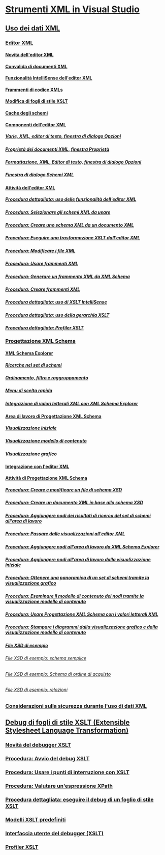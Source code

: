 # [Strumenti XML in Visual Studio](xml-tools-in-visual-studio.md)
## [Uso dei dati XML](working-with-xml-data.md)
### [Editor XML](xml-editor.md)
#### [Novità dell'editor XML](what-s-new-in-the-xml-editor.md)
#### [Convalida di documenti XML](xml-document-validation.md)
#### [Funzionalità IntelliSense dell'editor XML](xml-editor-intellisense-features.md)
#### [Frammenti di codice XMLs](xml-snippets.md)
#### [Modifica di fogli di stile XSLT](editing-xslt-style-sheets.md)
#### [Cache degli schemi](schema-cache.md)
#### [Componenti dell'editor XML](xml-editor-components.md)
##### [Varie, XML, editor di testo, finestra di dialogo Opzioni](miscellaneous-xml-text-editor-options-dialog-box.md)
##### [Proprietà dei documenti XML, finestra Proprietà](xml-document-properties-properties-window.md)
##### [Formattazione, XML, Editor di testo, finestra di dialogo Opzioni](formatting-xml-text-editor-options-dialog-box.md)
##### [Finestra di dialogo Schemi XML](xml-schemas-dialog-box.md)
#### [Attività dell'editor XML](xml-editor-tasks.md)
##### [Procedura dettagliata: uso delle funzionalità dell'editor XML](walkthrough-using-xml-editor-features.md)
##### [Procedura: Selezionare gli schemi XML da usare](how-to-select-the-xml-schemas-to-use.md)
##### [Procedura: Creare uno schema XML da un documento XML](how-to-create-an-xml-schema-from-an-xml-document.md)
##### [Procedura: Eseguire una trasformazione XSLT dall'editor XML](how-to-execute-an-xslt-transformation-from-the-xml-editor.md)
##### [Procedura: Modificare i file XML](how-to-edit-xml-files.md)
##### [Procedura: Usare frammenti XML](how-to-use-xml-snippets.md)
##### [Procedura: Generare un frammento XML da XML Schema](how-to-generate-an-xml-snippet-from-an-xml-schema.md)
##### [Procedura: Creare frammenti XML](how-to-create-xml-snippets.md)
##### [Procedura dettagliata: uso di XSLT IntelliSense](walkthrough-using-xslt-intellisense.md)
##### [Procedura dettagliata: uso della gerarchia XSLT](walkthrough-using-xslt-hierarchy.md)
##### [Procedura dettagliata: Profiler XSLT](walkthrough-xslt-profiler.md)
### [Progettazione XML Schema](xml-schema-designer.md)
#### [XML Schema Explorer](xml-schema-explorer.md)
##### [Ricerche nel set di schemi](searching-the-schema-set.md)
##### [Ordinamento, filtro e raggruppamento](sorting-filtering-and-grouping-xml-schema-explorer.md)
##### [Menu di scelta rapida](context-menus-xml-schema-explorer.md)
##### [Integrazione di valori letterali XML con XML Schema Explorer](integration-of-xml-literals-with-xml-schema-explorer.md)
#### [Area di lavoro di Progettazione XML Schema](xml-schema-designer-workspace.md)
##### [Visualizzazione iniziale](start-view.md)
##### [Visualizzazione modello di contenuto](content-model-view.md)
##### [Visualizzazione grafico](graph-view.md)
#### [Integrazione con l'editor XML](integration-with-xml-editor.md)
#### [Attività di Progettazione XML Schema](xml-schema-designer-tasks.md)
##### [Procedura: Creare e modificare un file di schema XSD](how-to-create-and-edit-an-xsd-schema-file.md)
##### [Procedura: Creare un documento XML in base allo schema XSD](how-to-create-an-xml-document-based-on-an-xsd-schema.md)
##### [Procedura: Aggiungere nodi dei risultati di ricerca del set di schemi all'area di lavoro](how-to-add-schema-set-search-result-nodes-to-the-workspace.md)
##### [Procedura: Passare dalle visualizzazioni all'editor XML](how-to-switch-between-views-and-the-xml-editor.md)
##### [Procedura: Aggiungere nodi all'area di lavoro da XML Schema Explorer](how-to-add-nodes-to-the-workspace-from-the-xml-schema-explorer.md)
##### [Procedura: Aggiungere nodi all'area di lavoro dalla visualizzazione iniziale](how-to-add-nodes-to-the-workspace-from-the-start-view.md)
##### [Procedura: Ottenere una panoramica di un set di schemi tramite la visualizzazione grafico](how-to-get-an-overview-of-a-schema-set-using-the-graph-view.md)
##### [Procedura: Esaminare il modello di contenuto dei nodi tramite la visualizzazione modello di contenuto](how-to-examine-the-content-model-of-nodes-using-the-content-model-view.md)
##### [Procedura: Usare Progettazione XML Schema con i valori letterali XML](how-to-use-the-xml-schema-designer-with-xml-literals.md)
##### [Procedura: Stampare i diagrammi dalla visualizzazione grafico e dalla visualizzazione modello di contenuto](how-to-print-diagrams-from-the-graph-view-and-the-content-model-view.md)
##### [File XSD di esempio](sample-xsd-files.md)
###### [File XSD di esempio: schema semplice](sample-xsd-file-simple-schema.md)
###### [File XSD di esempio: Schema di ordine di acquisto](sample-xsd-file-purchase-order-schema.md)
###### [File XSD di esempio: relazioni](sample-xsd-file-relationships.md)
### [Considerazioni sulla sicurezza durante l'uso di dati XML](security-considerations-when-working-with-xml-data.md)
## [Debug di fogli di stile XSLT (Extensible Stylesheet Language Transformation)](debugging-xslt.md)
### [Novità del debugger XSLT](what-s-new-in-the-xslt-debugger.md)
### [Procedura: Avvio del debug XSLT](how-to-start-debugging-xslt.md)
### [Procedura: Usare i punti di interruzione con XSLT](how-to-use-breakpoints-with-xslt.md)
### [Procedura: Valutare un'espressione XPath](how-to-evaluate-an-xpath-expression.md)
### [Procedura dettagliata: eseguire il debug di un foglio di stile XSLT](walkthrough-debug-an-xslt-style-sheet.md)
### [Modelli XSLT predefiniti](xslt-default-templates.md)
### [Interfaccia utente del debugger (XSLT)](debugger-user-interface-xslt.md)
### [Profiler XSLT](xslt-profiler.md)
